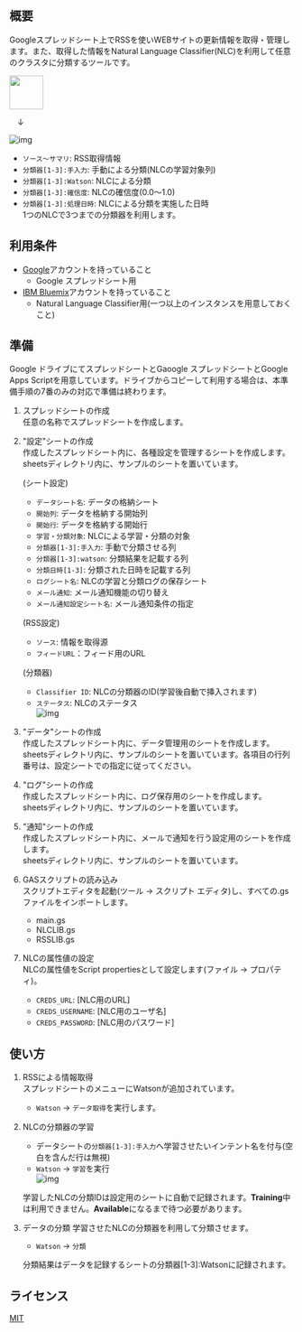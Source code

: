## 概要
Googleスプレッドシート上でRSSを使いWEBサイトの更新情報を取得・管理します。また、取得した情報をNatural Language Classifier(NLC)を利用して任意のクラスタに分類するツールです。

<img src="https://github.com/softbank-developer/gsuite_with_watson/blob/master/rss/readme_images/logo.png" width="60px">

&emsp;↓

![img](https://github.com/softbank-developer/gsuite_with_watson/blob/master/rss/readme_images/data.png)

- `ソース〜サマリ`: RSS取得情報
- `分類器[1-3]:手入力`: 手動による分類(NLCの学習対象列)
- `分類器[1-3]:Watson`: NLCによる分類
- `分類器[1-3]:確信度`: NLCの確信度(0.0〜1.0)
- `分類器[1-3]:処理日時`: NLCによる分類を実施した日時  
1つのNLCで3つまでの分類器を利用します。


## 利用条件
- [Google](https://accounts.google.com/)アカウントを持っていること
  - Google スプレッドシート用
- [IBM Bluemix](https://accounts.google.com/)アカウントを持っていること
  - Natural Language Classifier用(一つ以上のインスタンスを用意しておくこと)


## 準備
Google ドライブにてスプレッドシートとGaoogle スプレッドシートとGoogle Apps Scriptを用意しています。ドライブからコピーして利用する場合は、本準備手順の7番のみの対応で準備は終わります。

1. スプレッドシートの作成  
任意の名称でスプレッドシートを作成します。

2. "設定"シートの作成  
作成したスプレッドシート内に、各種設定を管理するシートを作成します。  
sheetsディレクトリ内に、サンプルのシートを置いています。

	(シート設定)
	- `データシート名`: データの格納シート
	- `開始列`: データを格納する開始列 
	- `開始行`: データを格納する開始行
	- `学習・分類対象`: NLCによる学習・分類の対象
	- `分類器[1-3]:手入力`: 手動で分類させる列
	- `分類器[1-3]:watson`: 分類結果を記載する列
	- `分類日時[1-3]`: 分類された日時を記載する列
	- `ログシート名`:  NLCの学習と分類ログの保存シート
	- `メール通知`:  メール通知機能の切り替え
	- `メール通知設定シート名`: メール通知条件の指定  

	(RSS設定)
	- `ソース`: 情報を取得源
	- `フィードURL`：フィード用のURL


	(分類器)
	- `Classifier ID`: NLCの分類器のID(学習後自動で挿入されます)
	- `ステータス`: NLCのステータス  
	![img](https://github.com/softbank-developer/gsuite_with_watson/blob/master/rss/readme_images/config.png)

3. "データ"シートの作成   
作成したスプレッドシート内に、データ管理用のシートを作成します。  
sheetsディレクトリ内に、サンプルのシートを置いています。各項目の行列番号は、設定シートでの指定に従ってください。  

4. "ログ"シートの作成  
作成したスプレッドシート内に、ログ保存用のシートを作成します。  
sheetsディレクトリ内に、サンプルのシートを置いています。

5. "通知"シートの作成  
作成したスプレッドシート内に、メールで通知を行う設定用のシートを作成します。  
sheetsディレクトリ内に、サンプルのシートを置いています。

6. GASスクリプトの読み込み  
スクリプトエディタを起動(ツール -> スクリプト エディタ)し、すべての.gsファイルをインポートします。
	- main.gs
	- NLCLIB.gs
	- RSSLIB.gs

7. NLCの属性値の設定  
	NLCの属性値をScript propertiesとして設定します(ファイル -> プロパティ)。
	- `CREDS_URL`: [NLC用のURL]
	- `CREDS_USERNAME`: [NLC用のユーザ名]
	- `CREDS_PASSWORD`: [NLC用のパスワード]


## 使い方
1. RSSによる情報取得  
スプレッドシートのメニューにWatsonが追加されています。
	- `Watson` -> `データ取得`を実行します。

2. NLCの分類器の学習  
	- データシートの`分類器[1-3]:手入力`へ学習させたいインテント名を付与(空白を含んだ行は無視)
	- `Watson` -> `学習`を実行  
	![img](https://github.com/softbank-developer/gsuite_with_watson/blob/master/rss/readme_images/menu.png)
	
	学習したNLCの分類IDは設定用のシートに自動で記録されます。**Training**中は利用できません。**Available**になるまで待つ必要があります。

3. データの分類
学習させたNLCの分類器を利用して分類させます。
	- `Watson` -> `分類`  

	分類結果はデータを記録するシートの分類器[1-3]:Watsonに記録されます。


## ライセンス
[MIT](https://accounts.google.com/https://github.com/softbank-developer/gsuite_with_watson/blob/master/rss/LICENSE)
